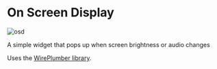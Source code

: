 # On Screen Display

![osd](https://github.com/user-attachments/assets/08e0e118-6b07-4cac-8ebc-08262594cee7)

A simple widget that pops up when screen brightness or audio changes

Uses the [WirePlumber library](https://aylur.github.io/astal/guide/libraries/wireplumber).
